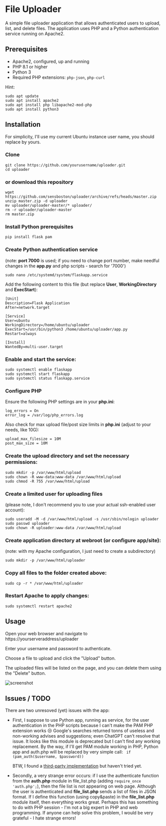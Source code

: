 # File Uploader

A simple file uploader application that allows authenticated users to upload, list, and delete files. 
The application uses PHP and a Python authentication service running on Apache2.

## Prerequisites

- Apache2, configured, up and running
- PHP 8.1 or higher
- Python 3
- Required PHP extensions: `php-json`, `php-curl`

Hint:
```
sudo apt update
sudo apt install apache2
sudo apt install php libapache2-mod-php
sudo apt install python3
```

## Installation

For simplicity, I'll use my current Ubuntu instance user name, you should replace by yours.

  ### Clone 
   ```
   git clone https://github.com/yourusername/uploader.git
   cd uploader
   ```
   ### or download this repository
   ```
   wget https://github.com/sensboston/uploader/archive/refs/heads/master.zip
   unzip master.zip -d uploader
   mv uploader/uploader-master/* uploader/
   rm -r uploader/uploader-master
   rm master.zip
   ```
  ### Install Python prerequisites

  ```
  pip install flask pam
  ```

  ### Create Python authentication service
  (note: **port 7000** is used; if you need to change port number, make needful changes in the **app.py** and php scripts - search for '7000')  
  
  ```
  sudo nano /etc/systemd/system/flaskapp.service
  ```

  Add the following content to this file (but replace **User**, **WorkingDirectory** and **ExecStart**):

  ```
  [Unit]
  Description=Flask Application
  After=network.target

  [Service]
  User=ubuntu
  WorkingDirectory=/home/ubuntu/uploader
  ExecStart=/usr/bin/python3 /home/ubuntu/uploader/app.py
  Restart=always

  [Install]
  WantedBy=multi-user.target
  ```

  ### Enable and start the service:
  ```
  sudo systemctl enable flaskapp
  sudo systemctl start flaskapp
  sudo systemctl status flaskapp.service
  ```

  ### Configure PHP

  Ensure the following PHP settings are in your **php.ini**:
  ```
  log_errors = On
  error_log = /var/log/php_errors.log
  ```
  
  Also check for max upload file/post size limits in **php.ini** (adjust to your needs, like 10G):
  ```
  upload_max_filesize = 10M
  post_max_size = 10M
  ```

  ### Create the upload directory and set the necessary permissions:

  ```
  sudo mkdir -p /var/www/html/upload
  sudo chown -R www-data:www-data /var/www/html/upload
  sudo chmod -R 755 /var/www/html/upload
  ```

  ### Create a limited user for uploading files
  (please note, I don't recommend you to use your actual ssh-enabled user account):

  ```
  sudo useradd -M -d /var/www/html/upload -s /usr/sbin/nologin uploader
  sudo passwd uploader
  sudo chown -R uploader:www-data /var/www/html/upload
  ```

  ### Create application directory at webroot (or configure app/site):
  (note: with my Apache configuration, I just need to create a subdirectory)
  ```
  sudo mkdir -p /var/www/html/uploader
  ```

  ### Copy all files to the folder created above:
  ```
  sudo cp -r * /var/www/html/uploader
  ```

  ### Restart Apache to apply changes:

  ```
  sudo systemctl restart apache2
  ```

## Usage
Open your web browser and navigate to https://yourserveraddress/uploader

Enter your username and password to authenticate.

Choose a file to upload and click the "Upload" button.

The uploaded files will be listed on the page, and you can delete them using the "Delete" button.

![screenshot](https://github.com/sensboston/uploader/assets/1036158/5428672d-7dcc-4d7a-a96f-dfe578618c75)

## Issues / TODO

There are two unresoved (yet) issues with the app: 
 - First, I suppose to use Python app, running as service, for the user authentication in the PHP scripts because I can't make the PAM PHP extension works 😒 Google's searches returned tonns of useless and non-working advises and suggestions; even ChatGPT can't resolve that issue. It looks like this module is deprecated but I can't find any working replacement.
By the way, if I'll get PAM module working in PHP, Python app and auth.php will be replaced by very simple call:
    ``` if (pam_auth($username, $password))``` 

    BTW, I found a [third-party implementation](https://github.com/amishmm/php-pam) but haven't tried yet.

 - Secondly, a very strange error occurs: if I use the authenticate function from the **auth.php** module in file_list.php (adding ```require_once 'auth.php';```), then the file list is not appearing on web page. Although the user is authenticated and **file_list.php** sends a list of files in JSON format. If I define this function (using copy&paste) in the **file_list.php** module itself, then everything works great.
Perhaps this has something to do with PHP session - I'm not a big expert in PHP and web programming. If anyone can help solve this problem, I would be very grateful - I hate strange errors! 
